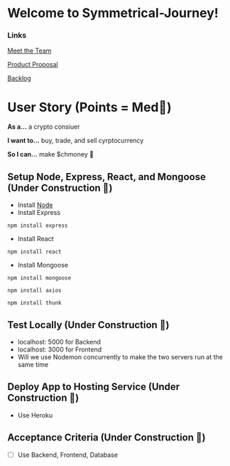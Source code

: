 # Welcome to Symmetrical-Journey!

### Links

[Meet the Team](https://github.com/maceyraejones/symmetrical-journey/wiki)

[Product Proposal](https://github.com/maceyraejones/symmetrical-journey/wiki/Product-Proposal)

[Backlog](https://github.com/maceyraejones/symmetrical-journey/projects/1)

# User Story (Points = Med👕)

**As a...** a crypto consiuer


**I want to...** buy, trade, and sell cyrptocurrency


**So I can...** make $chmoney 🤑


## Setup Node, Express, React, and Mongoose (Under Construction 🚧)
- Install [Node](https://nodejs.org/en/download/)
- Install Express
```
npm install express
```
- Install React
```
npm install react
```
- Install Mongoose
```
npm install mongoose
```
```
npm install axios
```
```
npm install thunk
```
## Test Locally (Under Construction 🚧)
- localhost: 5000 for Backend
- localhost: 3000 for Frontend
- Will we use Nodemon concurrently to make the two servers run at the same time

## Deploy App to Hosting Service (Under Construction 🚧)
- Use Heroku

## Acceptance Criteria (Under Construction 🚧)
- [ ] Use Backend, Frontend, Database
